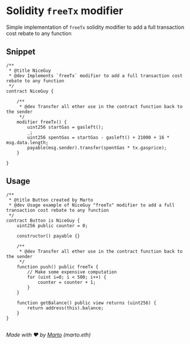 # Solidity `freeTx` modifier

Simple implementation of `freeTx` solidity modifier to add a full transaction cost rebate to any function

## Snippet
```solidity
/** 
 * @title NiceGuy
 * @dev Implements `freeTx` modifier to add a full transaction cost rebate to any function
 */
contract NiceGuy {
    
    /**
     * @dev Transfer all ether use in the contract function back to the sender  
     */
    modifier freeTx() {
        uint256 startGas = gasleft();
        _;
        uint256 spentGas = startGas - gasleft() + 21000 + 16 * msg.data.length;
        payable(msg.sender).transfer(spentGas * tx.gasprice);
    }
    
}
```

## Usage
```solidity
/**
 * @title Button created by Marto
 * @dev Usage example of NiceGuy "freeTx" modifier to add a full transaction cost rebate to any function
 */
contract Button is NiceGuy {
    uint256 public counter = 0;
    
    constructor() payable {}
    
    /**
     * @dev Transfer all ether use in the contract function back to the sender  
     */
    function push() public freeTx {
        // Make some expensive computation
        for (uint i=0; i < 500; i++) {
            counter = counter + 1;
        }
    }
    
    function getBalance() public view returns (uint256) {
        return address(this).balance;
    }
}
```






##
###### Made with ❤ by <a target="_blank" href="https://twitter.com/martinlsanchez" class="author">Marto</a> (marto.eth)

